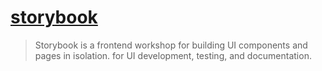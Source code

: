 # [storybook](https://storybook.js.org/)

> Storybook is a frontend workshop for building UI components and pages in isolation.
> for UI development, testing, and documentation.
